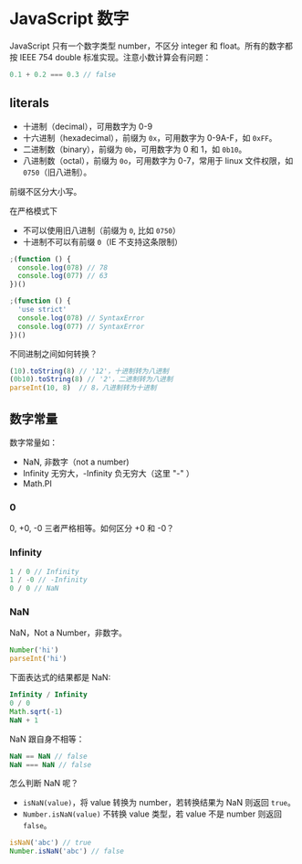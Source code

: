 # JavaScript 数字

JavaScript 只有一个数字类型 number，不区分 integer 和 float。所有的数字都按 IEEE 754 double 标准实现。注意小数计算会有问题：

```js
0.1 + 0.2 === 0.3 // false
```

## literals

- 十进制（decimal），可用数字为 0-9
- 十六进制（hexadecimal），前缀为 `0x`，可用数字为 0-9A-F，如 `0xFF`。
- 二进制数（binary），前缀为 `0b`，可用数字为 0 和 1，如 `0b10`。
- 八进制数（octal），前缀为 `0o`，可用数字为 0-7，常用于 linux 文件权限，如 `0750`（旧八进制）。

前缀不区分大小写。

在严格模式下

- 不可以使用旧八进制（前缀为 `0`, 比如 `0750`）
- 十进制不可以有前缀 `0`（IE 不支持这条限制）

```js
;(function () {
  console.log(078) // 78
  console.log(077) // 63
})()

;(function () {
  'use strict'
  console.log(078) // SyntaxError
  console.log(077) // SyntaxError
})()
```

不同进制之间如何转换？

```js
(10).toString(8) // '12'，十进制转为八进制
(0b10).toString(8) // '2'，二进制转为八进制
parseInt(10, 8)  // 8，八进制转为十进制
```

## 数字常量

数字常量如：

- NaN, 非数字（not a number)
- Infinity 无穷大，-Infinity 负无穷大（这里 "-" ）
- Math.PI

### 0

0, +0, -0 三者严格相等。如何区分 +0 和 -0？

### Infinity

```js
1 / 0 // Infinity
1 / -0 // -Infinity
0 / 0 // NaN
```

### NaN

NaN，Not a Number，非数字。

```js
Number('hi')
parseInt('hi')
```

下面表达式的结果都是 NaN:

```js
Infinity / Infinity
0 / 0
Math.sqrt(-1)
NaN + 1
```

NaN 跟自身不相等：

```js
NaN == NaN // false
NaN === NaN // false
```

怎么判断 NaN 呢？

- `isNaN(value)`，将 value 转换为 number，若转换结果为 NaN 则返回 `true`。
- `Number.isNaN(value)` 不转换 value 类型，若 value 不是 number 则返回 `false`。

```js
isNaN('abc') // true
Number.isNaN('abc') // false
```
